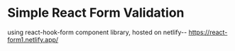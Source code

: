 # Simple React Form Validation

using react-hook-form component library, 
hosted on netlify-- https://react-form1.netlify.app/

